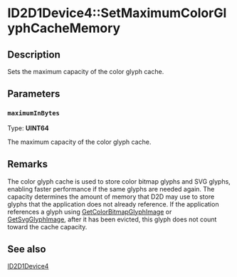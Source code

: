 # ID2D1Device4::SetMaximumColorGlyphCacheMemory

## Description

Sets the maximum capacity of the color glyph cache.

## Parameters

### `maximumInBytes`

Type: **UINT64**

The maximum capacity of the color glyph cache.

## Remarks

The color glyph cache is used to store color bitmap glyphs and SVG glyphs, enabling faster performance if the same
glyphs are needed again. The capacity determines the amount of memory that D2D may use to store glyphs that the application does not already reference. If the
application references a glyph using [GetColorBitmapGlyphImage](https://learn.microsoft.com/windows/desktop/api/d2d1_3/nf-d2d1_3-id2d1devicecontext4-getcolorbitmapglyphimage) or
[GetSvgGlyphImage](https://learn.microsoft.com/windows/desktop/api/d2d1_3/nf-d2d1_3-id2d1devicecontext4-getsvgglyphimage), after it has been evicted, this
glyph does not count toward the cache capacity.

## See also

[ID2D1Device4](https://learn.microsoft.com/windows/desktop/api/d2d1_3/nn-d2d1_3-id2d1device4)